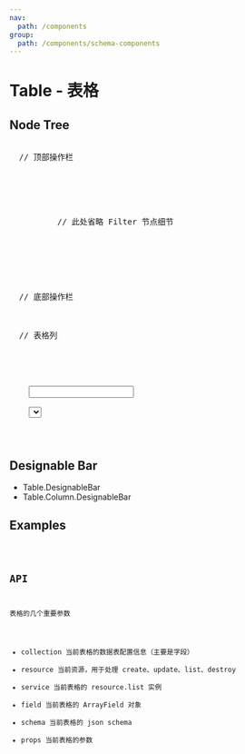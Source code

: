 ```yaml
---
nav:
  path: /components
group:
  path: /components/schema-components
---
```


# Table - 表格

## Node Tree

<pre lang="tsx">
<Table>
  // 顶部操作栏
  <Table.ActionBar align={'top'}>
    <Action title={'筛选'}>
      <Action.Popover>
        <Form>
          // 此处省略 Filter 节点细节
          <Filter/>
          <Action/>
        </Form>
      </Action.Popover>
    </Action>
    <Action align={'right'} title={'删除'}/>
  </Table.ActionBar>
  // 底部操作栏
  <Table.ActionBar align={'bottom'}>
    <Table.Pagination/>
  </Table.ActionBar>
  // 表格列
  <Table.Column title={'拖拽排序'}>
    <Table.SortHandle/>
  </Table.Column>
  <Table.Column title={'序号'}>
    <Table.Index/>
  </Table.Column>
  <Table.Column title={'字段1'}>
    <Input/>
  </Table.Column>
  <Table.Column title={'字段2'}>
    <Select/>
  </Table.Column>
  <Table.Column title={'操作'}>
    <Action/>
    <Action/>
    <Action/>
  </Table.Column>
</Table>
</pre>

## Designable Bar

- Table.DesignableBar
- Table.Column.DesignableBar

## Examples

<code src="./demos/demo3.tsx"/>

## API

表格的几个重要参数

- collection 当前表格的数据表配置信息（主要是字段）
- resource 当前资源，用于处理 create、update、list、destroy
- service 当前表格的 resource.list 实例
- field 当前表格的 ArrayField 对象
- schema 当前表格的 json schema
- props 当前表格的参数
